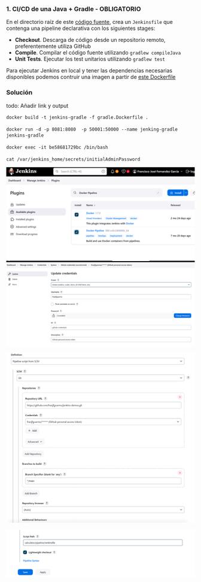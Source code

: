 ### 1. CI/CD de una Java + Gradle - OBLIGATORIO

En el directorio raíz de este [código fuente](https://github.com/Lemoncode/bootcamp-devops-lemoncode/tree/master/03-cd/exercises/jenkins-resources), crea un `Jenkinsfile` que contenga una pipeline declarativa con los siguientes stages:

* **Checkout**. Descarga de código desde un repositorio remoto, preferentemente utiliza GitHub
* **Compile**. Compilar el código fuente utilizando `gradlew compileJava`
* **Unit Tests**. Ejecutar los test unitarios utilizando `gradlew test`

Para ejecutar Jenkins en local y tener las dependencias necesarias disponibles podemos contruir una imagen a partir de [este Dockerfile](https://github.com/Lemoncode/bootcamp-devops-lemoncode/blob/master/03-cd/exercises/jenkins-resources/gradle.Dockerfile)

### Solución
todo: Añadir link y output
 ```shell
docker build -t jenkins-gradle -f gradle.Dockerfile .

docker run -d -p 8081:8080  -p 50001:50000 --name jenking-gradle jenkins-gradle

docker exec -it be58681729bc /bin/bash 

cat /var/jenkins_home/secrets/initialAdminPassword
 ```

 ![](./images/installation.png)
  ![](./images/github-credentials.png)

  ![alt text](image.png)

  ![alt text](image-1.png)
  